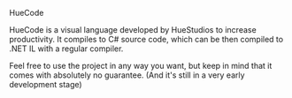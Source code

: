 HueCode

HueCode is a visual language developed by HueStudios to increase productivity.
It compiles to C# source code, which can be then compiled to .NET IL with a regular compiler.

Feel free to use the project in any way you want, but keep in mind that it comes with absolutely no guarantee. (And it's still in a very early development stage)
